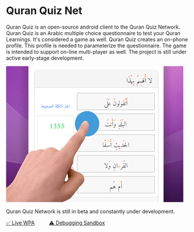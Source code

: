 # Quran Quiz Net

Quran Quiz is an open-source android client to the Quran Quiz Network. Quran Quiz is an Arabic multiple choice questionnaire to test your Quran Learnings. It's considered a game as well. Quran Quiz creates an on-phone profile. This profile is needed to parameterize the questionnaire. The game is intended to support on-line multi-player as well. The project is still under active early-stage development.

![Quiz](https://raw.githubusercontent.com/tarekeldeeb/quranquiznet/master/resources/thumbnail.png)

Quran Quiz Network is still in beta and constantly under development.

[:white_check_mark: Live WPA](https://app.quranquiz.net) &nbsp;&nbsp;&nbsp;&nbsp;&nbsp;&nbsp;&nbsp;&nbsp;
[:warning: Debugging Sandbox](https://raw.githack.com/tarekeldeeb/quranquiznet/master/www/index.html)
